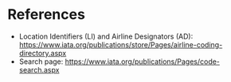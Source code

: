 # References
* Location Identifiers (LI) and Airline Designators (AD): https://www.iata.org/publications/store/Pages/airline-coding-directory.aspx
* Search page: https://www.iata.org/publications/Pages/code-search.aspx

